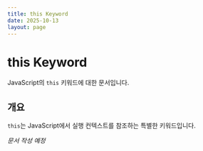 ```yaml
---
title: this Keyword
date: 2025-10-13
layout: page
---
```

# this Keyword

JavaScript의 `this` 키워드에 대한 문서입니다.

## 개요

`this`는 JavaScript에서 실행 컨텍스트를 참조하는 특별한 키워드입니다.

*문서 작성 예정*
